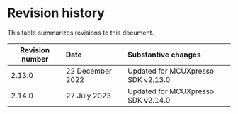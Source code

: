 # Revision history

This table summarizes revisions to this document.

|Revision number|Date|Substantive changes|
|---------------|:---|:------------------|
|2.13.0|22 December 2022|Updated for MCUXpresso SDK v2.13.0|
|2.14.0|27 July 2023|Updated for MCUXpresso SDK v2.14.0|

